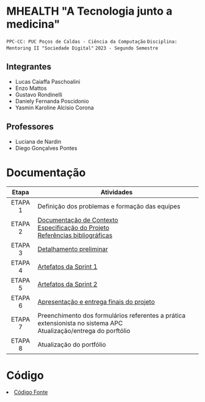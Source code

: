 # MHEALTH "A Tecnologia junto a medicina"

`PPC-CC: PUC Poços de Caldas - Ciência da Computação`
`Disciplina: Mentoring II "Sociedade Digital"`
`2023 - Segundo Semestre`

## Integrantes

- Lucas Caiaffa Paschoalini
- Enzo Mattos
- Gustavo Rondinelli
- Daniely Fernanda Poscidonio
- Yasmin Karoline Alcisio Corona

## Professores

- Luciana de Nardin
- Diego Gonçalves Pontes

# Documentação

| Etapa   |  Atividades |
|  :----:   | ----------- |
| ETAPA 1 | Definição dos problemas e formação das equipes |
| ETAPA 2 | <a href="docs/1-Documentação de Contexto.md"> Documentação de Contexto</a> <br> <a href="docs/2-Especificação do Projeto.md"> Especificação do Projeto</a> <br> <a href="docs/7-Referências.md"> Referências bibliográficas</a>|
| ETAPA 3 | <a href="docs/3-Detalhamento preliminar.md"> Detalhamento preliminar </a> |
| ETAPA 4 | <a href="docs/4-Sprint 1.md"> Artefatos da Sprint 1</a> |
| ETAPA 5 | <a href="docs/5-Sprint 2.md"> Artefatos da Sprint 2</a> |
| ETAPA 6 | <a href="docs/6-Apresentação do Projeto.md"> Apresentação e entrega finais do projeto</a> |
| ETAPA 7 | Preenchimento dos formulários referentes a prática extensionista no sistema APC <br> Atualização/entrega do porftólio| 
| ETAPA 8 | Atualização do portfólio

# Código

<li><a href="src/README.md"> Código Fonte</a></li>

